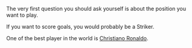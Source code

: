 The very first question you should ask yourself is about the position you want to play.

If you want to score goals, you would probably be a Striker.

One of the best player in the world is [Christiano Ronaldo](https://github.com/jeffmjwong/create-your-own-adventure.git).